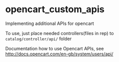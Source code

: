 # opencart_custom_apis
Implementing additional APIs for opencart

To use, just place needed controllers(files in rep) to ```catalog/controller/api/``` folder

Documentation how to use Opencart APIs, see
http://docs.opencart.com/en-gb/system/users/api/
